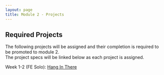 ```yaml
---
layout: page
title: Module 2 - Projects
---
```


## Required Projects
The following projects will be assigned and their completion is required to be promoted to module 2.  
The project specs will be linked below as each project is assigned.


Week 1-2 (FE Solo): [Hang In There](./hang-in-there)
<!-- Alternate between Flash Cards and War or Peace for repeaters -->
<!-- - Week 3 (Paired): [Relational Rails](./relational-rails)  -->
<!-- - Week 4-5 (Group): []() -->
<!-- - Week 5-6 (Final Solo): []() -->

<!-- ## Additional Projects and Resources -->
